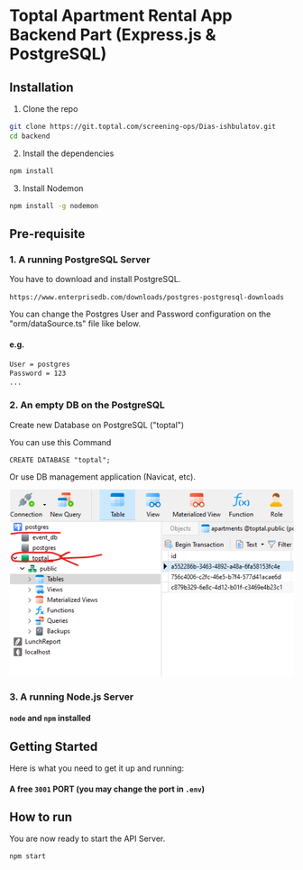 # Toptal Apartment Rental App Backend Part (Express.js & PostgreSQL)

## Installation
1. Clone the repo

```bash
git clone https://git.toptal.com/screening-ops/Dias-ishbulatov.git
cd backend
```
2. Install the dependencies

```bash
npm install
```

3. Install Nodemon

```bash
npm install -g nodemon
```


## Pre-requisite
### 1. A running PostgreSQL Server
You have to download and install PostgreSQL.

`https://www.enterprisedb.com/downloads/postgres-postgresql-downloads`

You can change the Postgres User and Password configuration on the "orm/dataSource.ts" file like below.

#### e.g.
```
User = postgres
Password = 123
...
```

### 2. An empty DB on the PostgreSQL

Create new Database on PostgreSQL ("toptal")

You can use this Command
```
CREATE DATABASE "toptal";
```
Or use DB management application (Navicat, etc).


![](screenshots/guide1.png)


### 3. A running Node.js Server
#### `node` and `npm` installed


## Getting Started
Here is what you need to get it up and running:

#### A free `3001` PORT (you may change the port in `.env`)


## How to run
You are now ready to start the API Server.

```bash
npm start
```
